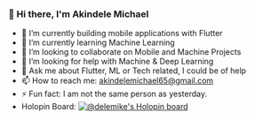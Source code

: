 ### 👋 Hi there, I'm Akindele Michael

- 🔭 I’m currently building mobile applications with Flutter
- 🌱 I’m currently learning Machine Learning
- 👯 I’m looking to collaborate on Mobile and Machine Projects
- 🤔 I’m looking for help with Machine & Deep Learning
- 💬 Ask me about Flutter, ML or Tech related, I could be of help
- 📫 How to reach me: akindelemichael65@gmail.com
- ⚡ Fun fact: I am not the same person as yesterday.
- Holopin Board: [![@delemike's Holopin board](https://holopin.me/delemike)](https://holopin.io/@delemike)
